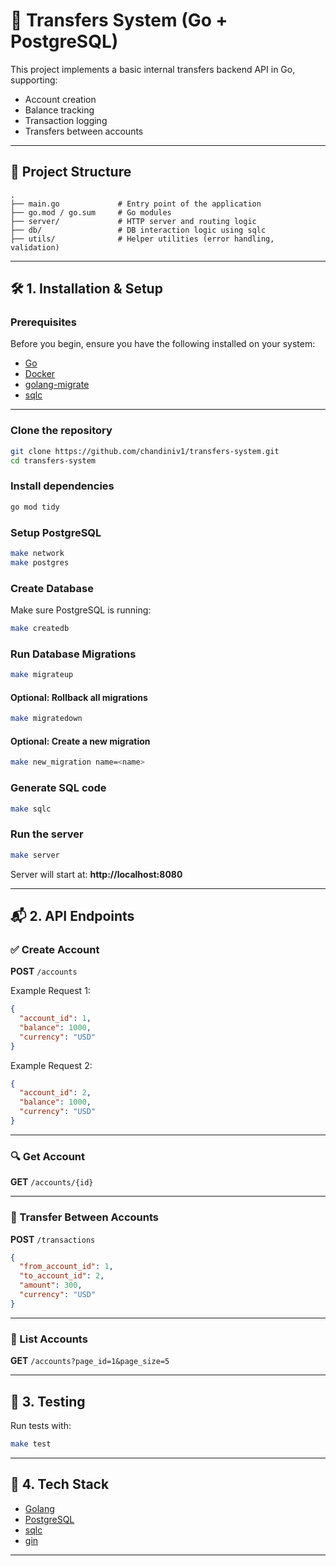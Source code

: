 # 🔐 Transfers System (Go + PostgreSQL)

This project implements a basic internal transfers backend API in Go, supporting:

- Account creation
- Balance tracking
- Transaction logging
- Transfers between accounts

---

## 📁 Project Structure

```
.
├── main.go             # Entry point of the application
├── go.mod / go.sum     # Go modules
├── server/             # HTTP server and routing logic
├── db/                 # DB interaction logic using sqlc
├── utils/              # Helper utilities (error handling, validation)
```

---

## 🛠️ 1. Installation & Setup

### **Prerequisites**

Before you begin, ensure you have the following installed on your system:

- [Go](https://golang.org/)  
- [Docker](https://www.docker.com/)  
- [golang-migrate](https://github.com/golang-migrate/migrate)  
- [sqlc](https://docs.sqlc.dev/)  

---

### **Clone the repository**

```bash
git clone https://github.com/chandiniv1/transfers-system.git
cd transfers-system
```

### **Install dependencies**

```bash
go mod tidy
```

### **Setup PostgreSQL**

```bash
make network
make postgres
```

### **Create Database**

Make sure PostgreSQL is running:

```bash
make createdb
```

### **Run Database Migrations**

```bash
make migrateup
```

#### Optional: Rollback all migrations
```bash
make migratedown
```

#### Optional: Create a new migration
```bash
make new_migration name=<name>
```

### **Generate SQL code**

```bash
make sqlc
```

### **Run the server**

```bash
make server
```

Server will start at: **http://localhost:8080**

---

## 📬 2. API Endpoints

### ✅ Create Account

**POST** `/accounts`

Example Request 1:
```json
{
  "account_id": 1,
  "balance": 1000,
  "currency": "USD"
}
```

Example Request 2:
```json
{
  "account_id": 2,
  "balance": 1000,
  "currency": "USD"
}
```

---

### 🔍 Get Account

**GET** `/accounts/{id}`

---

### 🔁 Transfer Between Accounts

**POST** `/transactions`
```json
{
  "from_account_id": 1,
  "to_account_id": 2,
  "amount": 300,
  "currency": "USD"
}
```

---

### 📄 List Accounts

**GET** `/accounts?page_id=1&page_size=5`

---

## 🧪 3. Testing

Run tests with:

```bash
make test
```

---

## 📖 4. Tech Stack

- [Golang](https://golang.org/)
- [PostgreSQL](https://www.postgresql.org/)
- [sqlc](https://docs.sqlc.dev/)
- [gin](https://gin-gonic.com/en/docs/)

---